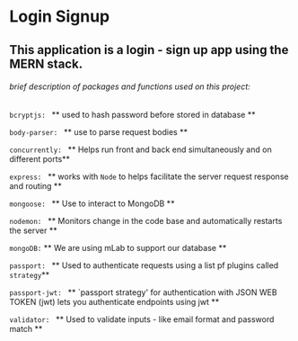 # Login Signup

## This application is a login - sign up app using the MERN stack.

###### brief description of packages and functions used on this project:

`bcryptjs: `
** used to hash password before stored in database **

`body-parser: `
** use to parse request bodies **

`concurrently: `
** Helps run front and back end simultaneously and on different ports**

`express: `
** works with `Node` to helps facilitate the server request response and routing **

`mongoose: `
** Use to interact to MongoDB **

`nodemon: `
** Monitors change in the code base and automatically restarts the server **

`mongoDB:`
** We are using mLab to support our database **

`passport: `
** Used to authenticate requests using a list pf plugins called `strategy`**

`passport-jwt: `
** `passport strategy' for authentication with JSON WEB TOKEN (jwt) lets you authenticate endpoints using jwt **

`validator: `
** Used to validate inputs - like email format and password match **
